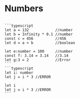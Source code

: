 <i class="time"></i>
<div class="head"><h1>Numbers</h1></div>

````ad-abstract

```typescript
let a = 132            //number
let b = Infinity * 0.1 //number
const c = 456          //456
let d = a < b          //boolean

let e:number = 100     //number
const f: 3.14 = 3.14   //3.14
let g:3 = 2            //Error
```
```typescript
let i: number
let j = i * 3 //ERROR

let i
let j = i * 3 //ERROR
```
````

